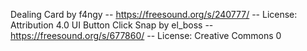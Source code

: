 Dealing Card by f4ngy -- https://freesound.org/s/240777/ -- License: Attribution 4.0
UI Button Click Snap by el_boss -- https://freesound.org/s/677860/ -- License: Creative Commons 0
